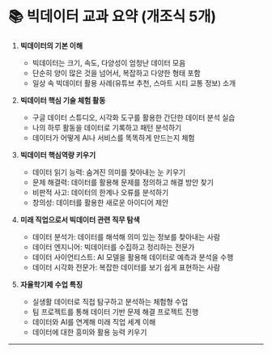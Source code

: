 # 📚 빅데이터 교과 요약 (개조식 5개)

1. **빅데이터의 기본 이해**  
   - 빅데이터는 크기, 속도, 다양성이 엄청난 데이터 모음  
   - 단순히 양이 많은 것을 넘어서, 복잡하고 다양한 형태 포함  
   - 일상 속 빅데이터 활용 사례(유튜브 추천, 스마트 시티 교통 정보) 소개

2. **빅데이터 핵심 기술 체험 활동**  
   - 구글 데이터 스튜디오, 시각화 도구를 활용한 간단한 데이터 분석 실습  
   - 나의 하루 활동을 데이터로 기록하고 패턴 분석하기  
   - 데이터가 어떻게 AI나 서비스를 똑똑하게 만드는지 체험

3. **빅데이터 핵심역량 키우기**  
   - 데이터 읽기 능력: 숨겨진 의미를 찾아내는 눈 키우기  
   - 문제 해결력: 데이터를 활용해 문제를 정의하고 해결 방안 찾기  
   - 비판적 사고: 데이터의 한계나 오류를 분석하기  
   - 창의성: 데이터를 활용한 새로운 아이디어 제안

4. **미래 직업으로서 빅데이터 관련 직무 탐색**  
   - 데이터 분석가: 데이터를 해석해 의미 있는 정보를 찾아내는 사람  
   - 데이터 엔지니어: 빅데이터를 수집하고 정리하는 전문가  
   - 데이터 사이언티스트: AI 모델을 활용해 데이터로 예측과 분석을 수행  
   - 데이터 시각화 전문가: 복잡한 데이터를 보기 쉽게 표현하는 사람

5. **자율학기제 수업 특징**  
   - 실생활 데이터로 직접 탐구하고 분석하는 체험형 수업  
   - 팀 프로젝트를 통해 데이터 기반 문제 해결 프로젝트 진행  
   - 데이터와 AI를 연계해 미래 직업 세계 이해  
   - 데이터에 대한 흥미와 활용 능력 키우기

---
